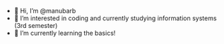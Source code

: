 - 👋 Hi, I’m @manubarb
- 👀 I’m interested in coding and currently studying information systems (3rd semester)
- 🌱 I’m currently learning the basics!


<!---
manubarb/manubarb is a ✨ special ✨ repository because its `README.md` (this file) appears on your GitHub profile.
You can click the Preview link to take a look at your changes.
--->
